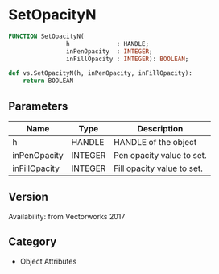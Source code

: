 # SetOpacityN

```pascal
FUNCTION SetOpacityN(
				h             : HANDLE;
				inPenOpacity  : INTEGER;
				inFillOpacity : INTEGER): BOOLEAN;
```

```python
def vs.SetOpacityN(h, inPenOpacity, inFillOpacity):
    return BOOLEAN
```

## Parameters
|Name|Type|Description|
|---|---|---|
|h|HANDLE|HANDLE of the object|
|inPenOpacity|INTEGER|Pen opacity value to set.|
|inFillOpacity|INTEGER|Fill opacity value to set.|

## Version
Availability: from Vectorworks 2017

## Category
* Object Attributes

